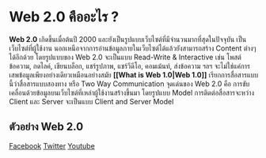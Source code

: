 # Web 2.0 คืออะไร ?
**Web 2.0** เกิดขึ้นเมื่อต้นปี 2000 และยังเป็นรูปแบบเว็บไซต์ที่มีจำนวนมากที่สุดในปัจจุบัน เป็นเว็บไซต์ที่ผู้ใช้งาน นอกเหนือจากการอ่านข้อมูลภายในเว็บไซต์ได้แล้วยังสามารถสร้าง Content ต่างๆ ได้อีกด้วย โดยรูปแบบของ Web 2.0 จะเป็นแบบ Read-Write & Interactive เช่น โพสต์ข้อความ, กดไลค์,  เขียนบล็อก, แชร์รูปภาพ, แชร์วีดีโอ, คอมเม้นท์,  ส่งข้อความ ฯลฯ จะไม่ใช่แค่การเสพข้อมูลเพียงอย่างเดียวเหมือนอย่างสมัย **[[What is Web 1.0|Web 1.0]]** เรียกการสื่อสารแบบนี้ว่าสื่อสารแบบสองทาง หรือ Two Way Communication  จุดเด่นของ Web 2.0 คือ การขับเคลื่อนด้วยข้อมูลบนเว็บไซต์ที่เหล่าผู้ใช้งานสร้างขึ้นมา โดยรูปแบบ Model การติดต่อสื่อสารจะหว่าง Client และ Server จะเป็นแบบ Client and Server Model

## ตัวอย่าง Web 2.0
[Facebook](https://www.facebook.com/)
[Twitter](https://twitter.com/)
[Youtube](https://www.youtube.com/)
